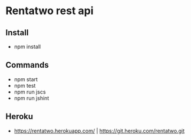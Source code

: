 # Rentatwo rest api

## Install
* npm install

## Commands
* npm start
* npm test
* npm run jscs
* npm run jshint

## Heroku
* https://rentatwo.herokuapp.com/ | https://git.heroku.com/rentatwo.git







